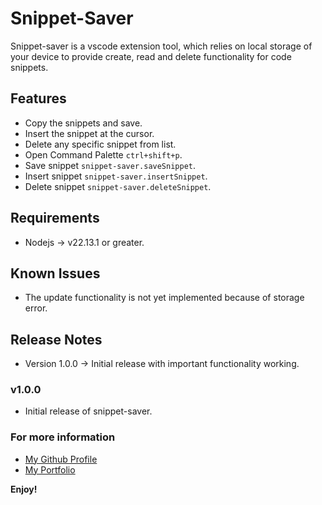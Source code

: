 # Snippet-Saver

Snippet-saver is a vscode extension tool, which relies on local storage of your device to provide create, read and delete functionality for code snippets.

## Features
- Copy the snippets and save.
- Insert the snippet at the cursor.
- Delete any specific snippet from list.
- Open Command Palette `ctrl+shift+p`.
- Save snippet `snippet-saver.saveSnippet`.
- Insert snippet `snippet-saver.insertSnippet`.
- Delete snippet `snippet-saver.deleteSnippet`.

## Requirements

- Nodejs -> v22.13.1 or greater.

## Known Issues

- The update functionality is not yet implemented because of storage error.

## Release Notes

- Version 1.0.0 -> Initial release with important functionality working.

### v1.0.0

- Initial release of snippet-saver.

### For more information

* [My Github Profile](https://github.com/Adityasinghvats)
* [My Portfolio](https://aditya.webhop.me/)

**Enjoy!**
